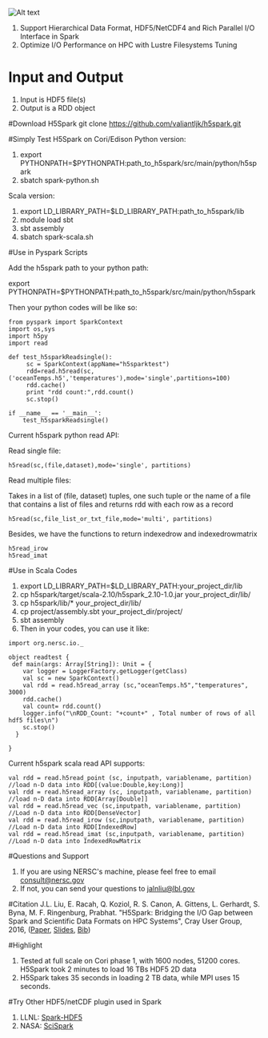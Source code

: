 ![Alt text](https://cloud.githubusercontent.com/assets/1396867/14511488/a9bf8820-018c-11e6-9c11-f385f9f628f6.png)
1. Support Hierarchical Data Format, HDF5/NetCDF4 and Rich Parallel I/O Interface in Spark
2. Optimize I/O Performance on HPC with Lustre Filesystems Tuning

# Input and Output
1. Input is HDF5 file(s)
3. Output is a RDD object

#Download H5Spark
git clone https://github.com/valiantljk/h5spark.git

#Simply Test H5Spark on Cori/Edison
Python version:

1. export PYTHONPATH=$PYTHONPATH:path_to_h5spark/src/main/python/h5spark
2. sbatch spark-python.sh

Scala version:

1. export LD_LIBRARY_PATH=$LD_LIBRARY_PATH:path_to_h5spark/lib
2. module load sbt
3. sbt assembly
4. sbatch spark-scala.sh

#Use in Pyspark Scripts

Add the h5spark path to your python path:

export PYTHONPATH=$PYTHONPATH:path_to_h5spark/src/main/python/h5spark

Then your python codes will be like so:

```
from pyspark import SparkContext
import os,sys
import h5py
import read

def test_h5sparkReadsingle():
     sc = SparkContext(appName="h5sparktest")
     rdd=read.h5read(sc,('oceanTemps.h5','temperatures'),mode='single',partitions=100)
     rdd.cache()
     print "rdd count:",rdd.count()
     sc.stop()

if __name__ == '__main__':
    test_h5sparkReadsingle()
```

Current h5spark python read API:

Read single file: 
```
h5read(sc,(file,dataset),mode='single', partitions)
```

Read multiple files:

Takes in a list of (file, dataset) tuples, one such tuple or the name of a file that contains
    a list of files and returns rdd with each row as a record
```
h5read(sc,file_list_or_txt_file,mode='multi', partitions)

```

Besides, we have the functions to return indexedrow and indexedrowmatrix
```
h5read_irow
h5read_imat
```

#Use in Scala Codes
1. export LD_LIBRARY_PATH=$LD_LIBRARY_PATH:your_project_dir/lib
2. cp h5spark/target/scala-2.10/h5spark_2.10-1.0.jar your_project_dir/lib/
3. cp h5spark/lib/* your_project_dir/lib/
4. cp project/assembly.sbt your_project_dir/project/
5. sbt assembly
6. Then in your codes, you can use it like:
```
import org.nersc.io._

object readtest {
 def main(args: Array[String]): Unit = {
    var logger = LoggerFactory.getLogger(getClass)
    val sc = new SparkContext()
    val rdd = read.h5read_array (sc,"oceanTemps.h5","temperatures", 3000)
    rdd.cache()
    val count= rdd.count()
    logger.info("\nRDD_Count: "+count+" , Total number of rows of all hdf5 files\n")
    sc.stop()
  }

}
```

Current h5spark scala read API supports:

```
val rdd = read.h5read_point (sc, inputpath, variablename, partition) //load n-D data into RDD[(value:Double,key:Long)]
val rdd = read.h5read_array (sc, inputpath, variablename, partition) //load n-D data into RDD[Array[Double]]
val rdd = read.h5read_vec (sc,inputpath, variablename, partition) //Load n-D data into RDD[DenseVector] 
val rdd = read.h5read_irow (sc,inputpath, variablename, partition) //Load n-D data into RDD[IndexedRow] 
val rdd = read.h5read_imat (sc,inputpath, variablename, partition) //Load n-D data into IndexedRowMatrix
```

#Questions and Support
1. If you are using NERSC's machine, please feel free to email consult@nersc.gov 
2. If not, you can send your questions to jalnliu@lbl.gov

#Citation
J.L. Liu, E. Racah, Q. Koziol, R. S. Canon, A. Gittens, L. Gerhardt, S. Byna, M. F. Ringenburg, Prabhat. "H5Spark: Bridging the I/O Gap between Spark and Scientific Data Formats on HPC Systems", Cray User Group, 2016, ([Paper](https://github.com/valiantljk/h5spark/files/261834/h5spark-cug16-final.pdf),
[Slides](https://github.com/valiantljk/h5spark/files/261837/h5spark-2016-cug.pdf),
[Bib](https://github.com/valiantljk/h5spark/files/261861/h5spark.bib.txt))

#Highlight
1. Tested at full scale on Cori phase 1, with 1600 nodes, 51200 cores. H5Spark took 2 minutes to load 16 TBs HDF5 2D data
2. H5Spark takes 35 seconds in loading 2 TB data, while MPI uses 15 seconds. 

#Try Other HDF5/netCDF plugin used in Spark
1. LLNL: [Spark-HDF5](https://github.com/LLNL/spark-hdf5)
2. NASA: [SciSpark](https://github.com/SciSpark/SciSpark)
